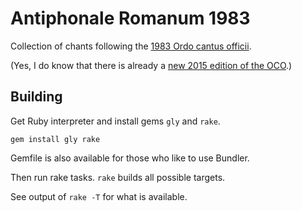 # Antiphonale Romanum 1983

Collection of chants following the [1983 Ordo cantus officii][oco].

(Yes, I do know that there is already
a [new 2015 edition of the OCO][oco2015].)

## Building

Get Ruby interpreter and install gems `gly` and `rake`.

`gem install gly rake`

Gemfile is also available for those who like to use Bundler.

Then run rake tasks. `rake` builds all possible targets.

See output of `rake -T` for what is available.

[oco]: http://musicasacra.com/pdf/LOTH-schema.pdf
[oco2015]: http://www.libreriaeditricevaticana.va/content/libreriaeditricevaticana/it/novita-editoriali/ordo-cantus-officii.html
